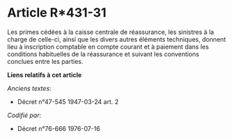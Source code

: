 # Article R*431-31

Les primes cédées à la caisse centrale de réassurance, les sinistres à la charge de celle-ci, ainsi que les divers autres
éléments techniques, donnent lieu à inscription comptable en compte courant et à paiement dans les conditions habituelles de
la réassurance et suivant les conventions conclues entre les parties.

**Liens relatifs à cet article**

_Anciens textes_:

  - Décret n°47-545 1947-03-24 art. 2

_Codifié par_:

  - Décret n°76-666 1976-07-16
